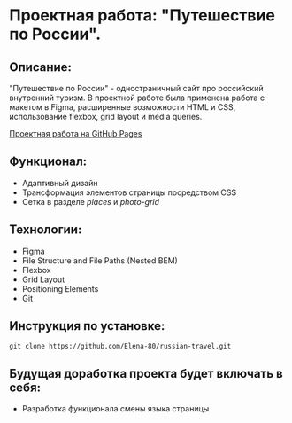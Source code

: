 # Проектная работа: "Путешествие по России". 

## Описание: 

"Путешествие по России" - одностраничный сайт про российский внутренний туризм. В проектной работе была применена работа с макетом в Figma, расширенные возможности HTML и CSS, использование flexbox, grid layout и media queries. 

[Проектная работа на GitHub Pages](https://github.com/Elena-80/russian-travel) 

## Функционал: 

* Адаптивный дизайн 
* Трансформация элементов страницы посредством CSS
* Сетка в разделе *places* и *photo-grid* 

## Технологии: 

* Figma 
* File Structure and File Paths (Nested BEM)
* Flexbox 
* Grid Layout 
* Positioning Elements 
* Git 

## Инструкция по установке: 

```
git clone https://github.com/Elena-80/russian-travel.git
``` 
 

## Будущая доработка проекта будет включать в себя: 
 
* Разрaботка функционала смены языка страницы 